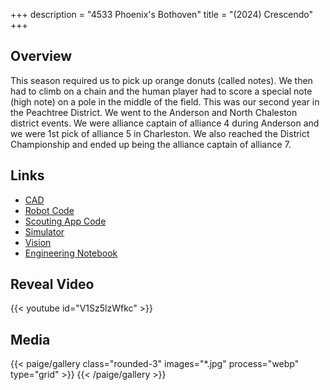 +++
description = "4533 Phoenix's Bothoven"
title = "(2024) Crescendo"
+++

## Overview

This season required us to pick up orange donuts (called notes). We then had to
climb on a chain and the human player had to score a special note (high note) on
a pole in the middle of the field. This was our second year in the Peachtree
District. We went to the Anderson and North Chaleston district events. We were
alliance captain of alliance 4 during Anderson and we were 1st pick of alliance
5 in Charleston. We also reached the District Championship and ended up being
the alliance captain of alliance 7.

## Links

- [CAD](//cad.onshape.com/documents/1eb6f6583eebb5cb6f228e0c/w/c09d9421cdb354d41c570b31/e/e552b38a5eb148c3c2ba99f4)
- [Robot Code](//github.com/4533-phoenix/crescendo-robot)
- [Scouting App Code](//github.com/4533-phoenix/flutter-scouting-v4)
- [Simulator](//github.com/4533-phoenix/Simulator)
- [Vision](//github.com/4533-phoenix/crescendo-vision)
- [Engineering Notebook](//docs.google.com/presentation/d/1k68ZtbEqFZL2DokGarpRuTBsSXEmUB7j5P-1TP0bfpc/view)

## Reveal Video

{{< youtube id="V1Sz5lzWfkc" >}}

## Media

{{< paige/gallery class="rounded-3" images="*.jpg" process="webp" type="grid"  >}}
{{< /paige/gallery >}}
